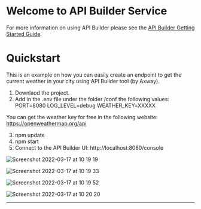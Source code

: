 # Welcome to API Builder Service

For more information on using API Builder please see the [API Builder Getting Started Guide](https://docs.axway.com/bundle/api-builder/page/docs/getting_started/index.html).

# Quickstart

This is an example on how you can easily create an endpoint to get the current weather in your city using API Builder tool (by Axway).

1. Downlaod the project.
2. Add in the .env file under the folder /conf the following values: 
PORT=8080
LOG_LEVEL=debug
WEATHER_KEY=XXXXX

You can get the weather key for free in the following website: https://openweathermap.org/api

3. npm update
4. npm start 
5. Connect to the API Builder UI:     http://localhost:8080/console                                      

![Screenshot 2022-03-17 at 10 19 19](https://user-images.githubusercontent.com/83083440/158777578-8595dfaf-5476-4b45-b7d0-8ac624c43c3b.png)

![Screenshot 2022-03-17 at 10 19 33](https://user-images.githubusercontent.com/83083440/158777622-48a84b05-5e02-4d25-9362-1985ccb523f7.png)

![Screenshot 2022-03-17 at 10 19 52](https://user-images.githubusercontent.com/83083440/158777682-50144950-8488-4a2c-b082-3135793954d7.png)

![Screenshot 2022-03-17 at 10 20 20](https://user-images.githubusercontent.com/83083440/158777760-d94e13d4-23d8-4ac2-b11f-5db3daaa89dd.png)

**********************************************************************************************************************************************************
